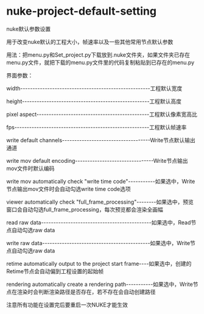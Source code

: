 # nuke-project-default-setting


nuke默认参数设置

用于改变nuke默认的工程大小，帧速率以及一些其他常用节点默认参数

用法：把menu.py和Set_project.py下载放到.nuke文件夹，如果文件夹已存在menu.py文件，就把下载的menu.py文件里的代码复制粘贴到已存在的menu.py

界面参数：

width-----------------------------------------------------工程默认宽度 

height----------------------------------------------------工程默认高度 

pixel aspect----------------------------------------------工程默认像素宽高比 

fps-------------------------------------------------------工程默认帧速率

write default channels------------------------------------Write节点默认输出通道

write mov default encoding--------------------------------Write节点输出mov文件时默认编码

write mov automatically check "write time code"-----------如果选中，Write节点输出mov文件时会自动勾选write time code选项

viewer automatically check "full_frame_processing"--------如果选中，预览窗口会自动勾选full_frame_processing，每次预览都会渲染全画幅

read raw data---------------------------------------------如果选中，Read节点自动勾选raw data

write raw data--------------------------------------------如果选中，Write节点自动勾选raw data

retime automatically output to the project start frame----如果选中，创建的Retime节点会自动偏到工程设置的起始帧

rendering automatically create a rendering path-----------如果选中，Write节点在渲染时会判断渲染路径是否存在，若不存在会自动创建路径



注意所有功能在设置完后要重启一次NUKE才能生效



